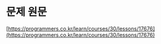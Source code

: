# 문제 원문

[https://programmers.co.kr/learn/courses/30/lessons/17676](https://programmers.co.kr/learn/courses/30/lessons/17676)
